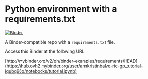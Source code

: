 # Python environment with a requirements.txt

[![Binder]([http://mybinder.org/badge_logo.svg)](http://mybinder.org/v2/gh/binder-examples/requirements/HEAD](https://hub.ovh2.mybinder.org/user/annkristinbalve-ric-gp_tutorial-iqubq96o/notebooks/tutorial.ipynb))

A Binder-compatible repo with a `requirements.txt` file.

Access this Binder at the following URL

[http://mybinder.org/v2/gh/binder-examples/requirements/HEAD](https://hub.ovh2.mybinder.org/user/annkristinbalve-ric-gp_tutorial-iqubq96o/notebooks/tutorial.ipynb)
